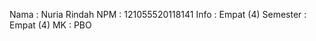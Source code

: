 Nama     : Nuria Rindah
NPM      : 121055520118141
Info     : Empat (4)
Semester : Empat (4)
MK       : PBO
